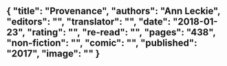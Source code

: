 {
 "title": "Provenance",
 "authors": "Ann Leckie",
 "editors": "",
 "translator": "",
 "date": "2018-01-23",
 "rating": "",
 "re-read": "",
 "pages": "438",
 "non-fiction": "",
 "comic": "",
 "published": "2017",
 "image": ""
}
---

